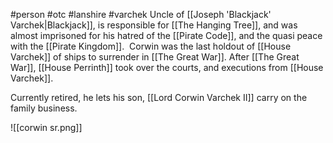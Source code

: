 #person #otc #lanshire #varchek 
Uncle of [[Joseph 'Blackjack' Varchek|Blackjack]], is responsible for [[The Hanging Tree]], and was almost imprisoned for his hatred of the [[Pirate Code]], and the quasi peace with the [[Pirate Kingdom]].  Corwin was the last holdout of [[House Varchek]] of ships to surrender in [[The Great War]].  After [[The Great War]], [[House Perrinth]] took over the courts, and executions from [[House Varchek]].

Currently retired, he lets his son, [[Lord Corwin Varchek II]] carry on the family business.

![[corwin sr.png]]